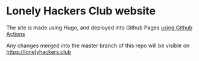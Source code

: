 # Lonely Hackers Club website

The site is made using Hugo, and deployed into Github Pages [using Github Actions](https://gohugo.io/hosting-and-deployment/hosting-on-github/)

Any changes merged into the master branch of this repo will be visible on https://lonelyhackers.club
